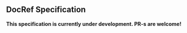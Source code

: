 DocRef Specification
--------------------

**This specification is currently under development. PR-s are welcome!**
